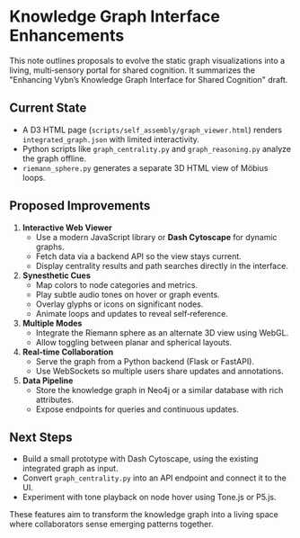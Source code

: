 # Knowledge Graph Interface Enhancements

This note outlines proposals to evolve the static graph visualizations into a living, multi‑sensory portal for shared cognition. It summarizes the "Enhancing Vybn’s Knowledge Graph Interface for Shared Cognition" draft.

## Current State
- A D3 HTML page (`scripts/self_assembly/graph_viewer.html`) renders `integrated_graph.json` with limited interactivity.
- Python scripts like `graph_centrality.py` and `graph_reasoning.py` analyze the graph offline.
- `riemann_sphere.py` generates a separate 3D HTML view of Möbius loops.

## Proposed Improvements
1. **Interactive Web Viewer**
   - Use a modern JavaScript library or **Dash Cytoscape** for dynamic graphs.
   - Fetch data via a backend API so the view stays current.
   - Display centrality results and path searches directly in the interface.
2. **Synesthetic Cues**
   - Map colors to node categories and metrics.
   - Play subtle audio tones on hover or graph events.
   - Overlay glyphs or icons on significant nodes.
   - Animate loops and updates to reveal self‑reference.
3. **Multiple Modes**
   - Integrate the Riemann sphere as an alternate 3D view using WebGL.
   - Allow toggling between planar and spherical layouts.
4. **Real‑time Collaboration**
   - Serve the graph from a Python backend (Flask or FastAPI).
   - Use WebSockets so multiple users share updates and annotations.
5. **Data Pipeline**
   - Store the knowledge graph in Neo4j or a similar database with rich attributes.
   - Expose endpoints for queries and continuous updates.

## Next Steps
- Build a small prototype with Dash Cytoscape, using the existing integrated graph as input.
- Convert `graph_centrality.py` into an API endpoint and connect it to the UI.
- Experiment with tone playback on node hover using Tone.js or P5.js.

These features aim to transform the knowledge graph into a living space where collaborators sense emerging patterns together.
